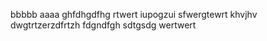 bbbbb
aaaa
ghfdhgdfhg
rtwert
iupogzui
sfwergtewrt
khvjhv
dwgtrtzerzdfrtzh
fdgndfgh
sdtgsdg
wertwert
